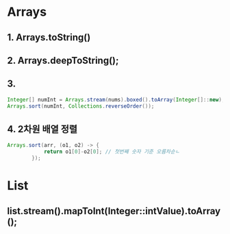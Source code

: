 # Arrays

## 1. Arrays.toString()

## 2. Arrays.deepToString();

## 3.
```java
Integer[] numInt = Arrays.stream(nums).boxed().toArray(Integer[]::new);
Arrays.sort(numInt, Collections.reverseOrder());
```

## 4. 2차원 배열 정렬
```java
Arrays.sort(arr, (o1, o2) -> {
		    return o1[0]-o2[0]; // 첫번째 숫자 기준 오름차순ㄴ
		});
```
# List
## list.stream().mapToInt(Integer::intValue).toArray();
